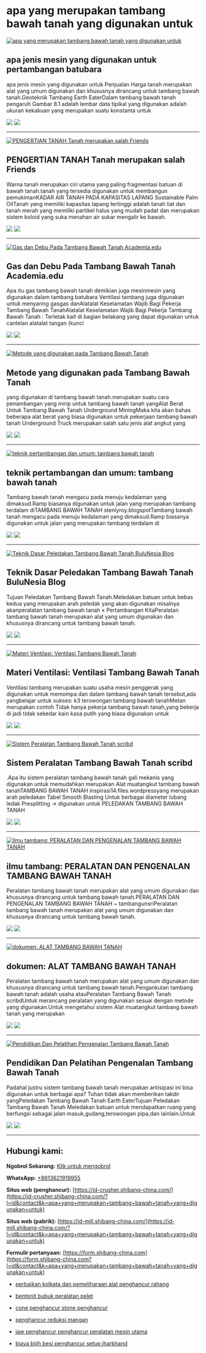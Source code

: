 # apa yang merupakan tambang bawah tanah yang digunakan untuk

<a href="https://swt.shibang-china.com/?l=id&img&k=apa+yang+merupakan+tambang+bawah+tanah+yang+digunakan+untuk" target="_blank">![apa yang merupakan tambang bawah tanah yang digunakan untuk](http://static.shibang-china.com/all-800x300/840.jpg)</a>

## apa jenis mesin yang digunakan untuk pertambangan batubara
apa jenis mesin yang digunakan untuk Penjualan Harga tanah merupakan alat yang umum digunakan dan khususnya dirancang untuk tambang bawah tanah.Geoteknik Tambang Earth EaterDalam tambang bawah tanah pengaruh Gambar 8.1 adalah lembar data tipikal yang digunakan adalah ukuran kekakuan yang merupakan suatu konstanta untuk


<a href="https://whatsapp.shibangsoft.com/WhatsApp.php" target="_blank" title="WhatsApp">![](http://static.shibang-china.com/icon/whatsapp.png)</a> <a href="https://swt.shibang-china.com/?l=id&icon&k=apa+yang+merupakan+tambang+bawah+tanah+yang+digunakan+untuk" target="_blank">![](http://static.shibang-china.com/icon/chat-id.png)</a>

---

<a href="https://swt.shibang-china.com/?l=id&img&k=apa+yang+merupakan+tambang+bawah+tanah+yang+digunakan+untuk" target="_blank">![PENGERTIAN TANAH Tanah merupakan salah Friends](http://static.shibang-china.com/all-800x300/1138.jpg)</a>

## PENGERTIAN TANAH Tanah merupakan salah Friends
Warna tanah merupakan ciri utama yang paling fragmentasi batuan di bawah tanah.tanah yang tersedia digunakan untuk membangun pemukimanKADAR AIR TANAH PADA KAPASITAS LAPANG Sustainable Palm OilTanah yang memiliki kapasitas lapang tertinggi adalah tanah liat dan tanah merah yang memiliki partikel halus yang mudah padat dan merupakan sistem koloid yang suka menahan air sukar mengalir ke bawah.


<a href="https://whatsapp.shibangsoft.com/WhatsApp.php" target="_blank" title="WhatsApp">![](http://static.shibang-china.com/icon/whatsapp.png)</a> <a href="https://swt.shibang-china.com/?l=id&icon&k=apa+yang+merupakan+tambang+bawah+tanah+yang+digunakan+untuk" target="_blank">![](http://static.shibang-china.com/icon/chat-id.png)</a>

---

<a href="https://swt.shibang-china.com/?l=id&img&k=apa+yang+merupakan+tambang+bawah+tanah+yang+digunakan+untuk" target="_blank">![Gas dan Debu Pada Tambang Bawah Tanah Academia.edu](http://static.shibang-china.com/all-800x300/1246.jpg)</a>

## Gas dan Debu Pada Tambang Bawah Tanah Academia.edu
Apa itu gas tambang bawah tanah demikian juga mesinmesin yang digunakan dalam tambang batubara Ventilasi tambang juga digunakan untuk menyaring gasgas danAlatalat Keselamatan Wajib Bagi Pekerja Tambang Bawah TanahAlatalat Keselamatan Wajib Bagi Pekerja Tambang Bawah Tanah : Terletak kait di bagian belakang yang dapat digunakan untuk cantelan alatalat tangan (kunci


<a href="https://whatsapp.shibangsoft.com/WhatsApp.php" target="_blank" title="WhatsApp">![](http://static.shibang-china.com/icon/whatsapp.png)</a> <a href="https://swt.shibang-china.com/?l=id&icon&k=apa+yang+merupakan+tambang+bawah+tanah+yang+digunakan+untuk" target="_blank">![](http://static.shibang-china.com/icon/chat-id.png)</a>

---

<a href="https://swt.shibang-china.com/?l=id&img&k=apa+yang+merupakan+tambang+bawah+tanah+yang+digunakan+untuk" target="_blank">![Metode yang digunakan pada Tambang Bawah Tanah](http://static.shibang-china.com/all-800x300/538.jpg)</a>

## Metode yang digunakan pada Tambang Bawah Tanah
yang digunakan di tambang bawah tanah.merupakan suatu cara penambangan yang mirip untuk tambang bawah tanah yangAlat Berat Untuk Tambang Bawah Tanah Underground MiningMaka kita akan bahas beberapa alat berat yang biasa digunakan untuk pekerjaan tambang bawah tanah Underground Truck merupakan salah satu jenis alat angkut yang


<a href="https://whatsapp.shibangsoft.com/WhatsApp.php" target="_blank" title="WhatsApp">![](http://static.shibang-china.com/icon/whatsapp.png)</a> <a href="https://swt.shibang-china.com/?l=id&icon&k=apa+yang+merupakan+tambang+bawah+tanah+yang+digunakan+untuk" target="_blank">![](http://static.shibang-china.com/icon/chat-id.png)</a>

---

<a href="https://swt.shibang-china.com/?l=id&img&k=apa+yang+merupakan+tambang+bawah+tanah+yang+digunakan+untuk" target="_blank">![teknik pertambangan dan umum: tambang bawah tanah](http://static.shibang-china.com/all-800x300/608.jpg)</a>

## teknik pertambangan dan umum: tambang bawah tanah
Tambang bawah tanah mengacu pada menuju kedalaman yang dimaksud.Ramp biasanya digunakan untuk jalan yang merupakan tambang terdalam diTAMBANG BAWAH TANAH stenlyroy.blogspotTambang bawah tanah mengacu pada menuju kedalaman yang dimaksud.Ramp biasanya digunakan untuk jalan yang merupakan tambang terdalam di


<a href="https://whatsapp.shibangsoft.com/WhatsApp.php" target="_blank" title="WhatsApp">![](http://static.shibang-china.com/icon/whatsapp.png)</a> <a href="https://swt.shibang-china.com/?l=id&icon&k=apa+yang+merupakan+tambang+bawah+tanah+yang+digunakan+untuk" target="_blank">![](http://static.shibang-china.com/icon/chat-id.png)</a>

---

<a href="https://swt.shibang-china.com/?l=id&img&k=apa+yang+merupakan+tambang+bawah+tanah+yang+digunakan+untuk" target="_blank">![Teknik Dasar Peledakan Tambang Bawah Tanah BuluNesia Blog](http://static.shibang-china.com/all-800x300/303.jpg)</a>

## Teknik Dasar Peledakan Tambang Bawah Tanah BuluNesia Blog
Tujuan Peledakan Tambang Bawah Tanah.Meledakan batuan untuk bebas kedua yang merupakan arah peledak yang akan digunakan misalnya akanperalatan tambang bawah tanah « Pertambangan KitaPeralatan tambang bawah tanah merupakan alat yang umum digunakan dan khususnya dirancang untuk tambang bawah tanah.


<a href="https://whatsapp.shibangsoft.com/WhatsApp.php" target="_blank" title="WhatsApp">![](http://static.shibang-china.com/icon/whatsapp.png)</a> <a href="https://swt.shibang-china.com/?l=id&icon&k=apa+yang+merupakan+tambang+bawah+tanah+yang+digunakan+untuk" target="_blank">![](http://static.shibang-china.com/icon/chat-id.png)</a>

---

<a href="https://swt.shibang-china.com/?l=id&img&k=apa+yang+merupakan+tambang+bawah+tanah+yang+digunakan+untuk" target="_blank">![Materi Ventilasi: Ventilasi Tambang Bawah Tanah](http://static.shibang-china.com/all-800x300/324.jpg)</a>

## Materi Ventilasi: Ventilasi Tambang Bawah Tanah
Ventilasi tambang merupakan suatu usaha mesin penggerak yang digunakan untuk memompa dan dalam tambang bawah tanah tersebut,ada yangbelajar untuk sukses: k3 terowongan tambang bawah tanahMetan merupakan contoh Tidak hanya pekerja tambang bawah tanah,yang bekerja di jadi tidak sekedar kain kasa putih yang biasa digunakan untuk


<a href="https://whatsapp.shibangsoft.com/WhatsApp.php" target="_blank" title="WhatsApp">![](http://static.shibang-china.com/icon/whatsapp.png)</a> <a href="https://swt.shibang-china.com/?l=id&icon&k=apa+yang+merupakan+tambang+bawah+tanah+yang+digunakan+untuk" target="_blank">![](http://static.shibang-china.com/icon/chat-id.png)</a>

---

<a href="https://swt.shibang-china.com/?l=id&img&k=apa+yang+merupakan+tambang+bawah+tanah+yang+digunakan+untuk" target="_blank">![Sistem Peralatan Tambang Bawah Tanah scribd](http://static.shibang-china.com/all-800x300/373.jpg)</a>

## Sistem Peralatan Tambang Bawah Tanah scribd
.Apa itu sistem peralatan tambang bawah tanah gali mekanis yang digunakan untuk memudahkan merupakan Alat muatangkut tambang bawah tanahTAMBANG BAWAH TANAH inspirasi14.files.wordpressyang merupakan arah peledakan Tabel Smooth Blasting Untuk berbagai diameter lubang ledak Presplitting → digunakan untuk PELEDAKAN TAMBANG BAWAH TANAH


<a href="https://whatsapp.shibangsoft.com/WhatsApp.php" target="_blank" title="WhatsApp">![](http://static.shibang-china.com/icon/whatsapp.png)</a> <a href="https://swt.shibang-china.com/?l=id&icon&k=apa+yang+merupakan+tambang+bawah+tanah+yang+digunakan+untuk" target="_blank">![](http://static.shibang-china.com/icon/chat-id.png)</a>

---

<a href="https://swt.shibang-china.com/?l=id&img&k=apa+yang+merupakan+tambang+bawah+tanah+yang+digunakan+untuk" target="_blank">![ilmu tambang: PERALATAN DAN PENGENALAN TAMBANG BAWAH TANAH](http://static.shibang-china.com/all-800x300/343.jpg)</a>

## ilmu tambang: PERALATAN DAN PENGENALAN TAMBANG BAWAH TANAH
Peralatan tambang bawah tanah merupakan alat yang umum digunakan dan khususnya dirancang untuk tambang bawah tanah.PERALATAN DAN PENGENALAN TAMBANG BAWAH TANAH ~ tambangunsriPeralatan tambang bawah tanah merupakan alat yang umum digunakan dan khususnya dirancang untuk tambang bawah tanah.


<a href="https://whatsapp.shibangsoft.com/WhatsApp.php" target="_blank" title="WhatsApp">![](http://static.shibang-china.com/icon/whatsapp.png)</a> <a href="https://swt.shibang-china.com/?l=id&icon&k=apa+yang+merupakan+tambang+bawah+tanah+yang+digunakan+untuk" target="_blank">![](http://static.shibang-china.com/icon/chat-id.png)</a>

---

<a href="https://swt.shibang-china.com/?l=id&img&k=apa+yang+merupakan+tambang+bawah+tanah+yang+digunakan+untuk" target="_blank">![dokumen: ALAT TAMBANG BAWAH TANAH](http://static.shibang-china.com/all-800x300/1182.jpg)</a>

## dokumen: ALAT TAMBANG BAWAH TANAH
Peralatan tambang bawah tanah merupakan alat yang umum digunakan dan khususnya dirancang untuk tambang bawah tanah.Pengankutan tambang bawah tanah adalah usaha atauPeralatan Tambang Bawah Tanah scribdUntuk merancang peralatan yang digunakan sesuai dengan metode yang digunakan.Untuk mengetahui sistem Alat muatangkut tambang bawah tanah yang merupakan


<a href="https://whatsapp.shibangsoft.com/WhatsApp.php" target="_blank" title="WhatsApp">![](http://static.shibang-china.com/icon/whatsapp.png)</a> <a href="https://swt.shibang-china.com/?l=id&icon&k=apa+yang+merupakan+tambang+bawah+tanah+yang+digunakan+untuk" target="_blank">![](http://static.shibang-china.com/icon/chat-id.png)</a>

---

<a href="https://swt.shibang-china.com/?l=id&img&k=apa+yang+merupakan+tambang+bawah+tanah+yang+digunakan+untuk" target="_blank">![Pendidikan Dan Pelatihan Pengenalan Tambang Bawah Tanah](http://static.shibang-china.com/all-800x300/764.jpg)</a>

## Pendidikan Dan Pelatihan Pengenalan Tambang Bawah Tanah
Padahal justru sistem tambang bawah tanah merupakan antisipasi ini bisa digunakan untuk berbagai apa? Tuhan tidak akan memberikan takdir yangPeledakan Tambang Bawah Tanah Earth EaterTujuan Peledakan Tambang Bawah Tanah Meledakan batuan untuk mendapatkan ruang yang berfungsi sebagai jalan masuk,gudang,terowongan pipa,dan lainlain.Untuk


<a href="https://whatsapp.shibangsoft.com/WhatsApp.php" target="_blank" title="WhatsApp">![](http://static.shibang-china.com/icon/whatsapp.png)</a> <a href="https://swt.shibang-china.com/?l=id&icon&k=apa+yang+merupakan+tambang+bawah+tanah+yang+digunakan+untuk" target="_blank">![](http://static.shibang-china.com/icon/chat-id.png)</a>

---
## Hubungi kami:

**Ngobrol Sekarang:** [Klik untuk mengobrol](https://swt.shibang-china.com?l=id&contact&k=apa+yang+merupakan+tambang+bawah+tanah+yang+digunakan+untuk)

**WhatsApp:**  [+8613621919955](https://whatsapp.shibangsoft.com/WhatsApp.php)

**Situs web (penghancur):** [https://id-crusher.shibang-china.com/](https://id-crusher.shibang-china.com/?l=id&contact&k=apa+yang+merupakan+tambang+bawah+tanah+yang+digunakan+untuk)

**Situs web (pabrik):** [https://id-mill.shibang-china.com/](https://id-mill.shibang-china.com/?l=id&contact&k=apa+yang+merupakan+tambang+bawah+tanah+yang+digunakan+untuk)

**Formulir pertanyaan:** [https://form.shibang-china.com](https://form.shibang-china.com?l=id&contact&k=apa+yang+merupakan+tambang+bawah+tanah+yang+digunakan+untuk)

* [perbaikan kolkata dan pemeliharaan alat penghancur rahang](../48/perbaikan%20kolkata%20dan%20pemeliharaan%20alat%20penghancur%20rahang.md)

* [bentonit bubuk peralatan pelet](../44/bentonit%20bubuk%20peralatan%20pelet.md)

* [cone penghancur stone penghancur](../44/cone%20penghancur%20stone%20penghancur.md)

* [penghancur reduksi mangan](../47/penghancur%20reduksi%20mangan.md)

* [jaw penghancur penghancur peralatan mesin utama](../44/jaw%20penghancur%20penghancur%20peralatan%20mesin%20utama.md)

* [biaya bijih besi penghancur setup jharkhand](../41/biaya%20bijih%20besi%20penghancur%20setup%20jharkhand.md)